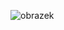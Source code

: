 ![obrazek](https://github.com/Rexpes/upol_matros/assets/84129869/b3be734b-d0df-4504-86a4-a6b3c83feadc)
